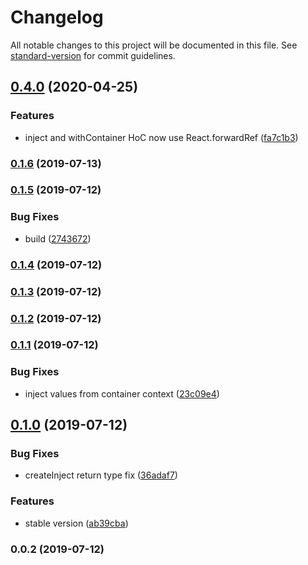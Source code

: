 # Changelog

All notable changes to this project will be documented in this file. See [standard-version](https://github.com/conventional-changelog/standard-version) for commit guidelines.

## [0.4.0](https://github.com/awinogrodzki/recontainer/compare/v0.3.0...v0.4.0) (2020-04-25)


### Features

* inject and withContainer HoC now use React.forwardRef ([fa7c1b3](https://github.com/awinogrodzki/recontainer/commit/fa7c1b3))



### [0.1.6](https://github.com/awinogrodzki/recontainer/compare/v0.1.5...v0.1.6) (2019-07-13)



### [0.1.5](https://github.com/awinogrodzki/recontainer/compare/v0.1.4...v0.1.5) (2019-07-12)


### Bug Fixes

* build ([2743672](https://github.com/awinogrodzki/recontainer/commit/2743672))



### [0.1.4](https://github.com/awinogrodzki/recontainer/compare/v0.1.3...v0.1.4) (2019-07-12)



### [0.1.3](https://github.com/awinogrodzki/recontainer/compare/v0.1.2...v0.1.3) (2019-07-12)



### [0.1.2](https://github.com/awinogrodzki/recontainer/compare/v0.1.1...v0.1.2) (2019-07-12)



### [0.1.1](https://github.com/awinogrodzki/recontainer/compare/v0.1.0...v0.1.1) (2019-07-12)


### Bug Fixes

* inject values from container context ([23c09e4](https://github.com/awinogrodzki/recontainer/commit/23c09e4))



## [0.1.0](https://github.com/awinogrodzki/recontainer/compare/v0.0.2...v0.1.0) (2019-07-12)


### Bug Fixes

* createInject return type fix ([36adaf7](https://github.com/awinogrodzki/recontainer/commit/36adaf7))


### Features

* stable version ([ab39cba](https://github.com/awinogrodzki/recontainer/commit/ab39cba))



### 0.0.2 (2019-07-12)
